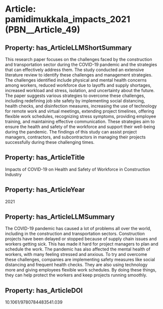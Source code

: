 # Article: __pamidimukkala_impacts_2021__ (PBN__Article_49)

## Property: has_ArticleLLMShortSummary

This research paper focuses on the challenges faced by the construction and transportation sector during the COVID-19 pandemic and the strategies that can effectively address them. The study conducted an extensive literature review to identify these challenges and management strategies. The challenges identified include physical and mental health concerns among workers, reduced workforce due to layoffs and supply shortages, increased workload and stress, isolation, and uncertainty about the future. The paper suggests various strategies to overcome these challenges, including redefining job site safety by implementing social distancing, health checks, and disinfection measures, increasing the use of technology for remote work and virtual meetings, extending project timelines, offering flexible work schedules, recognizing stress symptoms, providing employee training, and maintaining effective communication. These strategies aim to ensure the health and safety of the workforce and support their well-being during the pandemic. The findings of this study can assist project managers, contractors, and subcontractors in managing their projects successfully during these challenging times.

## Property: has_ArticleTitle

Impacts of COVID-19 on Health and Safety of Workforce in Construction Industry

## Property: has_ArticleYear

2021

## Property: has_ArticleLLMSummary

The COVID-19 pandemic has caused a lot of problems all over the world, including in the construction and transportation sectors. Construction projects have been delayed or stopped because of supply chain issues and workers getting sick. This has made it hard for project managers to plan and schedule the work. The pandemic has also affected the mental health of workers, with many feeling stressed and anxious. To try and overcome these challenges, companies are implementing safety measures like social distancing and frequent health checks. They are also using technology more and giving employees flexible work schedules. By doing these things, they can help protect the workers and keep projects running smoothly.

## Property: has_ArticleDOI

10.1061/9780784483541.039

